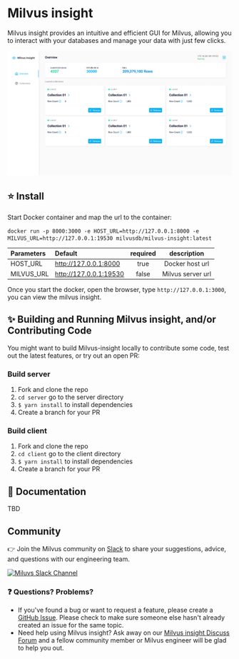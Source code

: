 # Milvus insight

Milvus insight provides an intuitive and efficient GUI for Milvus, allowing you to interact with your databases and manage your data with just few clicks.

<img src="./.github/images/screenshot.png" alt="Miluvs insight" />


## ⭐️ Install 

Start Docker container and map the url to the container:

```code
docker run -p 8000:3000 -e HOST_URL=http://127.0.0.1:8000 -e MILVUS_URL=http://127.0.0.1:19530 milvusdb/milvus-insight:latest
```

| Parameters | Default | required |  description |
| :-----| :---- | :----: | :----: |
| HOST_URL | http://127.0.0.1:8000 | true | Docker host url
| MILVUS_URL | http://127.0.0.1:19530 | false | Milvus server url|

Once you start the docker, open the browser, type `http://127.0.0.1:3000`, you can view the milvus insight.

## ✨ Building and Running Milvus insight, and/or Contributing Code
You might want to build Milvus-insight locally to contribute some code, test out the latest features, or try
out an open PR:

### Build server

1. Fork and clone the repo
2. `cd server` go to the server directory
3. `$ yarn install` to install dependencies
4. Create a branch for your PR

### Build client

1. Fork and clone the repo
2. `cd client` go to the client directory
3. `$ yarn install` to install dependencies
4. Create a branch for your PR


## 📖 Documentation
TBD

## Community
👉 Join the Milvus community on [Slack](https://join.slack.com/t/milvusio/shared_invite/zt-e0u4qu3k-bI2GDNys3ZqX1YCJ9OM~GQ) to share your suggestions, advice, and questions with our engineering team. 

<a href="https://join.slack.com/t/milvusio/shared_invite/zt-e0u4qu3k-bI2GDNys3ZqX1YCJ9OM~GQ">
    <img src="https://zillizstorage.blob.core.windows.net/zilliz-assets/zilliz-assets/assets/readme_slack_4a07c4c92f.png" alt="Miluvs Slack Channel"  height="150" width="500">
</a>

### ❓ Questions? Problems?
- If you've found a bug or want to request a feature, please create a [GitHub Issue](https://github.com/milvus-io/milvus-insight/issues/new/choose).
  Please check to make sure someone else hasn't already created an issue for the same topic.
- Need help using Milvus insight? Ask away on our [Milvus insight Discuss Forum](https://github.com/milvus-io/milvus-insight/discussions) and a fellow community member or
Milvus engineer will be glad to help you out.


[milvus-doc]: https://milvus.io/docs/home
[Nestjs]: https://docs.nestjs.com/
